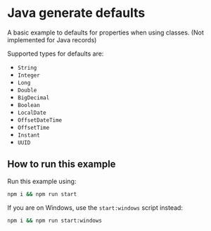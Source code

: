 # Java generate defaults

A basic example to defaults for properties when using classes. (Not implemented for Java records)

Supported types for defaults are:
- `String`
- `Integer`
- `Long`
- `Double`
- `BigDecimal`
- `Boolean`
- `LocalDate`
- `OffsetDateTime`
- `OffsetTime`
- `Instant`
- `UUID`

## How to run this example

Run this example using:

```sh
npm i && npm run start
```

If you are on Windows, use the `start:windows` script instead:

```sh
npm i && npm run start:windows
```
